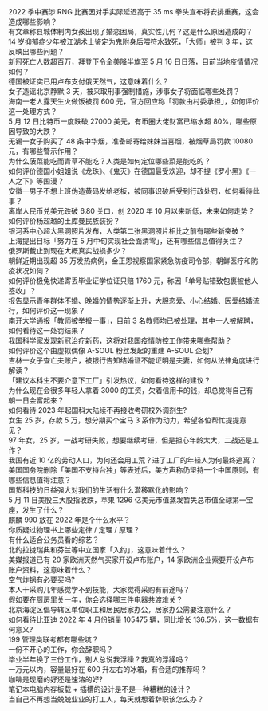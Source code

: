 2022 季中赛涉 RNG 比赛因对手实际延迟高于 35 ms 拳头宣布将安排重赛，这会造成哪些影响？  
有文章称县城体制内女孩出现了婚恋困局，真实性几何？这是什么原因造成的？  
14 岁抑郁症少年被江湖术士鉴定为鬼附身后喂符水致死，「大师」被判 3 年，这反映出哪些问题？  
新冠死亡人数超百万，拜登下令全美降半旗至 5 月 16 日日落，目前当地疫情情况如何？  
德国被证实已用卢布支付俄天然气，这意味着什么？  
女子造谣北京静默 3 天，被采取刑事强制措施，涉事女子将面临哪些处罚？  
海南一老人露天生火做饭被罚 600 元，官方回应称「罚款由村委承担」，如何评价这一处理方式？  
5 月 12 日比特币一度跌破 27000 美元，有币圈大佬财富已缩水超 80%，哪些原因导致的大跌？  
无锡一女子购买了 48 条中华烟，准备邮寄给妹妹当喜烟，被烟草局罚款 10080 元，有哪些警示作用？  
为什么菠菜能吃而青草不能吃？人类是如何定位哪些菜是能吃的？  
如何评价德国小姐姐说《龙珠》、《鬼灭》在德国最受欢迎，却不提《罗小黑》《一人之下》等国漫？  
安徽一男子不想上班伪造黄码发给老板，被同事识破后受到行政处罚，如何看待此事？  
离岸人民币兑美元跌破 6.80 关口，创 2020 年 10 月以来新低，未来如何走势？  
如何评价杨超越的土库曼民族装扮？  
银河系中心超大黑洞照片发布，人类第二张黑洞照片相比之前有哪些新突破？  
上海提出目标「努力在 5 月中旬实现社会面清零」，还有哪些信息值得关注？  
俄罗斯截止到现在大概真实战损多少？  
朝鲜近期出现超 35 万发热病例，金正恩视察国家紧急防疫司令部，朝鲜医疗和防疫状况如何？  
如何评价极兔快递寄丢毕业证学位证只赔 1760 元，称因「单号贴错致包裹被他人签收」？  
报告显示青年群体不婚、晚婚的情势逐渐上升，大胆恋爱、小心结婚、因爱结婚流行，如何评价这一现象？  
南开大学通报「教师被举报一事」，目前 3 名教师均已被处理，其中一人被解聘，如何看待这一处罚结果？  
我国科学家发现新冠治疗新药，这将对我国疫情防控工作带来哪些帮助？  
如何评价这个由虚拟偶像 A-SOUL 粉丝发起的重建 A-SOUL 企划?  
吉林一女子查亡夫账户，被银行告知结婚证不能证明是夫妻，如何从法律角度进行解读？  
「建议本科生不要介意下工厂」引发热议，如何看待这样的建议？  
为什么现在会很多年轻人拿着 3000 的工资，欠着信用卡的钱，却总觉得自己有朝一日会富起来？  
如何看待 2023 年起国科大陆续不再接收考研校外调剂生?  
女生 25 岁，存款 5 万，想分期买个宝马 3 系作为动力，希望各位帮忙提提意见？  
97 年女，25 岁，一战考研失败，想要继续考研，但是担心年龄太大，二战还是工作？  
我国有近 10 亿的劳动人口，为何还会用工荒？进了工厂的年轻人为何最终逃离？  
美国国务院删除「美国不支持台独」等表述后，美方声称仍坚持一个中国原则，有哪些信息值得注意？  
国货科技的日益强大对我们的生活有什么潜移默化的影响？  
5 月 11 日美股三大股指收跌，苹果 1296 亿美元市值蒸发暂失总市值全球第一宝座，发生了什么？  
麒麟 990 放在 2022 年是个什么水平？  
你质疑过物理书上哪些定律 / 定理 / 原理？  
有什么适合公务员看的综艺？  
北约拉拢瑞典和芬兰等中立国家「入约」，这意味着什么？  
美媒报道已有 20 家欧洲天然气买家开设卢布账户，14 家欧洲企业索要开设卢布账户资料，这意味着什么？  
空气炸锅有必要买吗?  
本人干采购几年感觉学不到技能，大家觉得采购有前途吗？  
假如要在厨房里关一年，你会选择哪三件电器共渡难关？  
北京海淀区倡导辖区单位职工和居民居家办公，居家办公需要注意什么？  
如何看待比亚迪 2022 年 4 月份销量 105475 辆，同比增长 136.5%，这一数据有何意义?  
199 管理类联考都有哪些坑？  
一份不开心的工作，你会辞职吗？  
毕业半年换了三份工作，别人总说我浮躁？我真的浮躁吗？  
一万元以内，容量最好在 600 升左右的冰箱，有合适的推荐吗？  
咖啡是现磨的好还是速溶的好?  
笔记本电脑内存板载 + 插槽的设计是不是一种糟糕的设计？  
当自己不再想当兢兢业业的打工人，每天就想着辞职该怎么办？  
